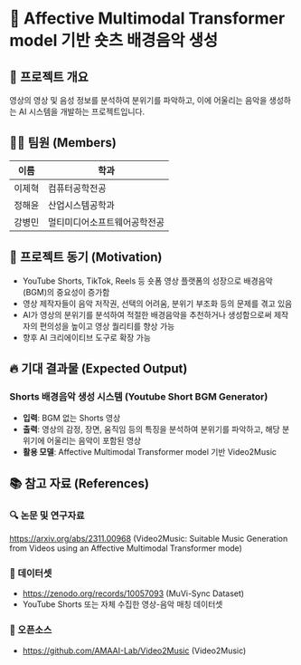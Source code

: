 # 🎵 Affective Multimodal Transformer model 기반 숏츠 배경음악 생성

## 📌 프로젝트 개요  
영상의 영상 및 음성 정보를 분석하여 분위기를 파악하고, 이에 어울리는 음악을 생성하는 AI 시스템을 개발하는 프로젝트입니다.

## 👨‍💻 팀원 (Members)  

| 이름 | 학과 |
| --- | --- |
| 이제혁 | 컴퓨터공학전공 |
| 정해윤 | 산업시스템공학과 |
| 강병민 | 멀티미디어소프트웨어공학전공 |

## 🎯 프로젝트 동기 (Motivation)  
- YouTube Shorts, TikTok, Reels 등 숏폼 영상 플랫폼의 성장으로 배경음악(BGM)의 중요성이 증가함  
- 영상 제작자들이 음악 저작권, 선택의 어려움, 분위기 부조화 등의 문제를 겪고 있음  
- AI가 영상의 분위기를 분석하여 적절한 배경음악을 추천하거나 생성함으로써 제작자의 편의성을 높이고 영상 퀄리티를 향상 가능  
- 향후 AI 크리에이티브 도구로 확장 가능  

## 🔥 기대 결과물 (Expected Output)  

### Shorts 배경음악 생성 시스템 (Youtube Short BGM Generator)
- **입력**: BGM 없는 Shorts 영상  
- **출력**: 영상의 감정, 장면, 움직임 등의 특징을 분석하여 분위기를 파악하고, 해당 분위기에 어울리는 음악이 포함된 영상
- **활용 모델**: Affective Multimodal Transformer model 기반 Video2Music

## 📚 참고 자료 (References)  

### 🔍 논문 및 연구자료  
https://arxiv.org/abs/2311.00968 (Video2Music: Suitable Music Generation from Videos using an Affective Multimodal Transformer mode) 

### 📁 데이터셋  
- https://zenodo.org/records/10057093 (MuVi-Sync Dataset)
- YouTube Shorts 또는 자체 수집한 영상-음악 매칭 데이터셋  

### 🧪 오픈소스  
- https://github.com/AMAAI-Lab/Video2Music (Video2Music)

